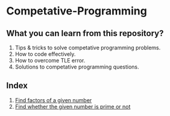 # Competative-Programming

## What you can learn from this repository?
  1. Tips & tricks to solve competative programming problems.
  2. How to code effectively.
  3. How to overcome TLE error.
  4. Solutions to competative programming questions.

## Index
  1. [Find factors of a given number](https://github.com/Mathesh-kumar/Competative-Programming/tree/main/1.Factors_of_a_number)
  2. [Find whether the given number is prime or not](https://github.com/Mathesh-kumar/Competative-Programming/tree/main/2.Prime_Number_or_not)
